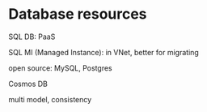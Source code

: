 # Database resources

SQL DB: PaaS

SQL MI (Managed Instance): in VNet, better for migrating

open source: MySQL, Postgres

Cosmos DB

multi model, consistency